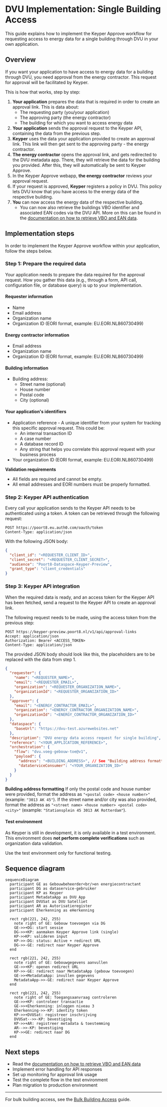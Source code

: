 # DVU Implementation: Single Building Access
This guide explains how to implement the Keyper Approve workflow for requesting access to energy data for a single building through DVU in your own application.

## Overview
If you want your application to have access to energy data for a building through DVU, you need approval from the energy contractor. This request for approval will be facilitated by Keyper.

This is how that works, step by step:
1. **Your application** prepares the data that is required in order to create an approval link. This is data about: 
   - The requesting party (you/your application)
   - The approving party (the energy contractor)
   - The building for which you want to access energy data
2. **Your application** sends the approval request to the Keyper API, containing the data from the previous step.
3. **Keyper** uses the data your application provided to create an approval link. This link will then get sent to the approving party - the energy contractor.
4. **The energy contractor** opens the approval link, and gets redirected to the DVU metadata app. There, they will retrieve the data for the building you provided. After this, they will automatically be sent to Keyper Approve.
5. In the Keyper Approve webapp, **the energy contractor** reviews your approval request.
6. If your request is approved, **Keyper** registers a policy in DVU. This policy lets DVU know that you have access to the energy data of the respective building. 
7. **You** can now access the energy data of the respective building.
   - You can now also retrieve the buildings VBO identifier and associated EAN codes via the DVU API. More on this can be found in the [documentation on how to retrieve VBO and EAN data](vbo-ean-data-retrieval.md).

## Implementation steps
In order to implement the Keyper Approve workflow within your application, follow the steps below.

### Step 1: Prepare the required data
Your application needs to prepare the data required for the approval request. How you gather this data (e.g., through a form, API call, configuration file, or database query) is up to your implementation.

#### Requester information
- Name
- Email address
- Organization name
- Organization ID (EORI format, example: EU.EORI.NL860730499)

#### Energy contractor information
- Email address
- Organization name
- Organization ID (EORI format, example: EU.EORI.NL860730499)

#### Building information
- Building address:
  - Street name (optional)
  - House number
  - Postal code
  - City (optional)

#### Your application's identifiers
- Application reference - A unique identifier from your system for tracking this specific approval request. This could be:
  - An internal transaction ID
  - A case number
  - A database record ID
  - Any string that helps you correlate this approval request with your business process
- Your organization ID (EORI format, example: EU.EORI.NL860730499)

**Validation requirements**
- All fields are required and cannot be empty.
- All email addresses and EORI numbers must be properly formatted.

### Step 2: Keyper API authentication
Every call your application sends to the Keyper API needs to be authenticated using a token. A token can be retrieved through the following request:
```http
POST https://poort8.eu.auth0.com/oauth/token
Content-Type: application/json
```
With the following JSON body:
```json
{
  "client_id": "<REQUESTER_CLIENT_ID>",
  "client_secret": "<REQUESTER_CLIENT_SECRET>",
  "audience": "Poort8-Dataspace-Keyper-Preview",
  "grant_type": "client_credentials"
}
```

### Step 3: Keyper API integration
When the required data is ready, and an access token for the Keyper API has been fetched, send a request to the Keyper API to create an approval link.

The following request needs to be made, using the access token from the previous step:
```http
POST https://keyper-preview.poort8.nl/v1/api/approval-links
Accept: application/json
Authorization: Bearer <ACCESS_TOKEN>
Content-Type: application/json
```

The provided JSON body should look like this, the placeholders are to be replaced with the data from step 1.
```json
{
  "requester": {
    "name": "<REQUESTER_NAME>",
    "email": "<REQUESTER_EMAIL>",
    "organization": "<REQUESTER_ORGANIZATION_NAME>",
    "organizationId": "<REQUESTER_ORGANIZATION_ID>"
  },
  "approver": {
    "email": "<ENERGY_CONTRACTOR_EMAIL>",
    "organization": "<ENERGY_CONTRACTOR_ORGANIZATION_NAME>",
    "organizationId": "<ENERGY_CONTRACTOR_ORGANIZATION_ID>"
  },
  "dataspace": {
    "baseUrl": "https://dvu-test.azurewebsites.net"
  },
  "description": "DVU energy data access request for single building",
  "reference": "<YOUR_APPLICATION_REFERENCE>",
  "orchestration": {
    "flow": "dvu.voeg-gebouw-toe@v1",
    "payload": {
      "address": "<BUILDING_ADDRESS>", // See "Building address formatting" for the preferred formatting of this value
      "dataServiceConsumer": "<YOUR_ORGANIZATION_ID>"
    }
  }
}
```

**Building address formatting**
If only the postal code and house number were provided, format the address as `"<postal code> <house number>"` (example: `"3013 AK 45"`). If the street name and/or city was also provided, format the address as `"<street name> <house number> <postal code> <city>"` (example: `"Stationsplein 45 3013 AK Rotterdam"`).

#### Test environment
As Keyper is still in development, it is only available in a test environment. This environment does **not perform complete verifications** such as organization data validation.

Use the test environment only for functional testing.

## Sequence diagram
```mermaid
sequenceDiagram
  participant GE as Gebouwbeheerder<br/>en energiecontractant
  participant DG as dataservice-gebruiker
  participant KP as Keyper
  participant MetadataApp as DVU App
  participant DVUSat as DVU Satelliet
  participant AR as Autorisatieregister
  participant Eherkenning as eHerkenning

  rect rgb(221, 242, 255)
    note right of GE: Gebouw toevoegen via DG
    GE->>+DG: start sessie
    DG->>+KP: aanmaken Keyper Approve link (single)
    KP->>KP: valideren input
    KP->>-DG: status: Active + redirect URL
    DG->>-GE: redirect naar Keyper Approve
  end

  rect rgb(221, 242, 255)
    note right of GE: Gebouwgegevens aanvullen
    GE->>+KP: openen redirect URL
    KP->>-GE: redirect naar MetadataApp (gebouw toevoegen)
    GE->>+MetadataApp: invullen gegevens
    MetadataApp->>-GE: redirect naar Keyper Approve
  end

  rect rgb(221, 242, 255)
    note right of GE: Toegangsaanvraag controleren
    GE->>+KP: controleer transactie
    GE->>+Eherkenning: inloggen niveau 3
    Eherkenning->>-KP: identity token
    KP->>+DVUSat: registreer inschrijving
    DVUSat-->>-KP: bevestiging
    KP->>+AR: registreer metadata & toestemming
    AR-->>-KP: bevestiging
    KP->>GE: redirect naar DG
  end
```

## Next steps
- Read the [documentation on how to retrieve VBO and EAN data](vbo-ean-data-retrieval.md)
- Implement error handling for API responses
- Set up monitoring for approval link usage
- Test the complete flow in the test environment
- Plan migration to production environment

---
For bulk building access, see the [Bulk Building Access](bulk-buildings.md) guide.